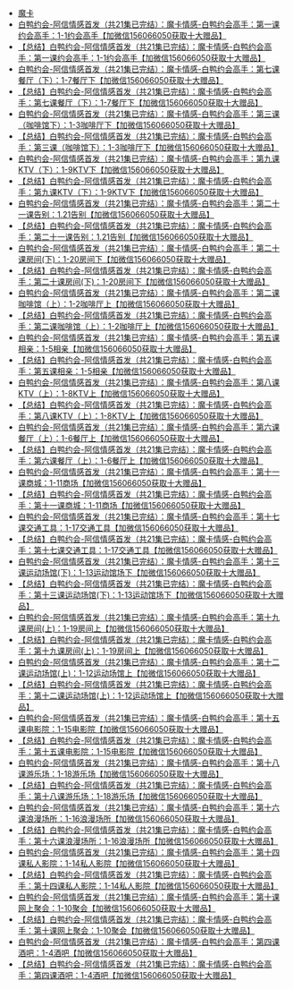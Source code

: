 +   [魔卡](README.md)
+   [白鸭约会-阿信情感首发（共21集已完结）：魔卡情感-白鸭约会高手：第一课约会高手：1-1约会高手【加微信156066050获取十大赠品】](白鸭约会-阿信情感首发（共21集已完结）：魔卡情感-白鸭约会高手：第一课约会高手：1-1约会高手【加微信156066050获取十大赠品】.md)
+   [【总结】白鸭约会-阿信情感首发（共21集已完结）：魔卡情感-白鸭约会高手：第一课约会高手：1-1约会高手【加微信156066050获取十大赠品】](白鸭约会-阿信情感首发（共21集已完结）：魔卡情感-白鸭约会高手：第一课约会高手：1-1约会高手【加微信156066050获取十大赠品】_sum.md)
+   [白鸭约会-阿信情感首发（共21集已完结）：魔卡情感-白鸭约会高手：第七课餐厅（下）：1-7餐厅下【加微信156066050获取十大赠品】](白鸭约会-阿信情感首发（共21集已完结）：魔卡情感-白鸭约会高手：第七课餐厅（下）：1-7餐厅下【加微信156066050获取十大赠品】.md)
+   [【总结】白鸭约会-阿信情感首发（共21集已完结）：魔卡情感-白鸭约会高手：第七课餐厅（下）：1-7餐厅下【加微信156066050获取十大赠品】](白鸭约会-阿信情感首发（共21集已完结）：魔卡情感-白鸭约会高手：第七课餐厅（下）：1-7餐厅下【加微信156066050获取十大赠品】_sum.md)
+   [白鸭约会-阿信情感首发（共21集已完结）：魔卡情感-白鸭约会高手：第三课（咖啡馆下）：1-3咖啡厅下【加微信156066050获取十大赠品】](白鸭约会-阿信情感首发（共21集已完结）：魔卡情感-白鸭约会高手：第三课（咖啡馆下）：1-3咖啡厅下【加微信156066050获取十大赠品】.md)
+   [【总结】白鸭约会-阿信情感首发（共21集已完结）：魔卡情感-白鸭约会高手：第三课（咖啡馆下）：1-3咖啡厅下【加微信156066050获取十大赠品】](白鸭约会-阿信情感首发（共21集已完结）：魔卡情感-白鸭约会高手：第三课（咖啡馆下）：1-3咖啡厅下【加微信156066050获取十大赠品】_sum.md)
+   [白鸭约会-阿信情感首发（共21集已完结）：魔卡情感-白鸭约会高手：第九课KTV（下）：1-9KTV下【加微信156066050获取十大赠品】](白鸭约会-阿信情感首发（共21集已完结）：魔卡情感-白鸭约会高手：第九课KTV（下）：1-9KTV下【加微信156066050获取十大赠品】.md)
+   [【总结】白鸭约会-阿信情感首发（共21集已完结）：魔卡情感-白鸭约会高手：第九课KTV（下）：1-9KTV下【加微信156066050获取十大赠品】](白鸭约会-阿信情感首发（共21集已完结）：魔卡情感-白鸭约会高手：第九课KTV（下）：1-9KTV下【加微信156066050获取十大赠品】_sum.md)
+   [白鸭约会-阿信情感首发（共21集已完结）：魔卡情感-白鸭约会高手：第二十一课告别：1.21告别【加微信156066050获取十大赠品】](白鸭约会-阿信情感首发（共21集已完结）：魔卡情感-白鸭约会高手：第二十一课告别：1.21告别【加微信156066050获取十大赠品】.md)
+   [【总结】白鸭约会-阿信情感首发（共21集已完结）：魔卡情感-白鸭约会高手：第二十一课告别：1.21告别【加微信156066050获取十大赠品】](白鸭约会-阿信情感首发（共21集已完结）：魔卡情感-白鸭约会高手：第二十一课告别：1.21告别【加微信156066050获取十大赠品】_sum.md)
+   [白鸭约会-阿信情感首发（共21集已完结）：魔卡情感-白鸭约会高手：第二十课房间(下)：1-20房间下【加微信156066050获取十大赠品】](白鸭约会-阿信情感首发（共21集已完结）：魔卡情感-白鸭约会高手：第二十课房间(下)：1-20房间下【加微信156066050获取十大赠品】.md)
+   [【总结】白鸭约会-阿信情感首发（共21集已完结）：魔卡情感-白鸭约会高手：第二十课房间(下)：1-20房间下【加微信156066050获取十大赠品】](白鸭约会-阿信情感首发（共21集已完结）：魔卡情感-白鸭约会高手：第二十课房间(下)：1-20房间下【加微信156066050获取十大赠品】_sum.md)
+   [白鸭约会-阿信情感首发（共21集已完结）：魔卡情感-白鸭约会高手：第二课咖啡馆（上）：1-2咖啡厅上【加微信156066050获取十大赠品】](白鸭约会-阿信情感首发（共21集已完结）：魔卡情感-白鸭约会高手：第二课咖啡馆（上）：1-2咖啡厅上【加微信156066050获取十大赠品】.md)
+   [【总结】白鸭约会-阿信情感首发（共21集已完结）：魔卡情感-白鸭约会高手：第二课咖啡馆（上）：1-2咖啡厅上【加微信156066050获取十大赠品】](白鸭约会-阿信情感首发（共21集已完结）：魔卡情感-白鸭约会高手：第二课咖啡馆（上）：1-2咖啡厅上【加微信156066050获取十大赠品】_sum.md)
+   [白鸭约会-阿信情感首发（共21集已完结）：魔卡情感-白鸭约会高手：第五课相亲：1-5相亲【加微信156066050获取十大赠品】](白鸭约会-阿信情感首发（共21集已完结）：魔卡情感-白鸭约会高手：第五课相亲：1-5相亲【加微信156066050获取十大赠品】.md)
+   [【总结】白鸭约会-阿信情感首发（共21集已完结）：魔卡情感-白鸭约会高手：第五课相亲：1-5相亲【加微信156066050获取十大赠品】](白鸭约会-阿信情感首发（共21集已完结）：魔卡情感-白鸭约会高手：第五课相亲：1-5相亲【加微信156066050获取十大赠品】_sum.md)
+   [白鸭约会-阿信情感首发（共21集已完结）：魔卡情感-白鸭约会高手：第八课KTV（上）：1-8KTV上【加微信156066050获取十大赠品】](白鸭约会-阿信情感首发（共21集已完结）：魔卡情感-白鸭约会高手：第八课KTV（上）：1-8KTV上【加微信156066050获取十大赠品】.md)
+   [【总结】白鸭约会-阿信情感首发（共21集已完结）：魔卡情感-白鸭约会高手：第八课KTV（上）：1-8KTV上【加微信156066050获取十大赠品】](白鸭约会-阿信情感首发（共21集已完结）：魔卡情感-白鸭约会高手：第八课KTV（上）：1-8KTV上【加微信156066050获取十大赠品】_sum.md)
+   [白鸭约会-阿信情感首发（共21集已完结）：魔卡情感-白鸭约会高手：第六课餐厅（上）：1-6餐厅上【加微信156066050获取十大赠品】](白鸭约会-阿信情感首发（共21集已完结）：魔卡情感-白鸭约会高手：第六课餐厅（上）：1-6餐厅上【加微信156066050获取十大赠品】.md)
+   [【总结】白鸭约会-阿信情感首发（共21集已完结）：魔卡情感-白鸭约会高手：第六课餐厅（上）：1-6餐厅上【加微信156066050获取十大赠品】](白鸭约会-阿信情感首发（共21集已完结）：魔卡情感-白鸭约会高手：第六课餐厅（上）：1-6餐厅上【加微信156066050获取十大赠品】_sum.md)
+   [白鸭约会-阿信情感首发（共21集已完结）：魔卡情感-白鸭约会高手：第十一课商城：1-11商场【加微信156066050获取十大赠品】](白鸭约会-阿信情感首发（共21集已完结）：魔卡情感-白鸭约会高手：第十一课商城：1-11商场【加微信156066050获取十大赠品】.md)
+   [【总结】白鸭约会-阿信情感首发（共21集已完结）：魔卡情感-白鸭约会高手：第十一课商城：1-11商场【加微信156066050获取十大赠品】](白鸭约会-阿信情感首发（共21集已完结）：魔卡情感-白鸭约会高手：第十一课商城：1-11商场【加微信156066050获取十大赠品】_sum.md)
+   [白鸭约会-阿信情感首发（共21集已完结）：魔卡情感-白鸭约会高手：第十七课交通工具：1-17交通工具【加微信156066050获取十大赠品】](白鸭约会-阿信情感首发（共21集已完结）：魔卡情感-白鸭约会高手：第十七课交通工具：1-17交通工具【加微信156066050获取十大赠品】.md)
+   [【总结】白鸭约会-阿信情感首发（共21集已完结）：魔卡情感-白鸭约会高手：第十七课交通工具：1-17交通工具【加微信156066050获取十大赠品】](白鸭约会-阿信情感首发（共21集已完结）：魔卡情感-白鸭约会高手：第十七课交通工具：1-17交通工具【加微信156066050获取十大赠品】_sum.md)
+   [白鸭约会-阿信情感首发（共21集已完结）：魔卡情感-白鸭约会高手：第十三课运动场馆(下)：1-13运动馆场下【加微信156066050获取十大赠品】](白鸭约会-阿信情感首发（共21集已完结）：魔卡情感-白鸭约会高手：第十三课运动场馆(下)：1-13运动馆场下【加微信156066050获取十大赠品】.md)
+   [【总结】白鸭约会-阿信情感首发（共21集已完结）：魔卡情感-白鸭约会高手：第十三课运动场馆(下)：1-13运动馆场下【加微信156066050获取十大赠品】](白鸭约会-阿信情感首发（共21集已完结）：魔卡情感-白鸭约会高手：第十三课运动场馆(下)：1-13运动馆场下【加微信156066050获取十大赠品】_sum.md)
+   [白鸭约会-阿信情感首发（共21集已完结）：魔卡情感-白鸭约会高手：第十九课房间(上)：1-19房间上【加微信156066050获取十大赠品】](白鸭约会-阿信情感首发（共21集已完结）：魔卡情感-白鸭约会高手：第十九课房间(上)：1-19房间上【加微信156066050获取十大赠品】.md)
+   [【总结】白鸭约会-阿信情感首发（共21集已完结）：魔卡情感-白鸭约会高手：第十九课房间(上)：1-19房间上【加微信156066050获取十大赠品】](白鸭约会-阿信情感首发（共21集已完结）：魔卡情感-白鸭约会高手：第十九课房间(上)：1-19房间上【加微信156066050获取十大赠品】_sum.md)
+   [白鸭约会-阿信情感首发（共21集已完结）：魔卡情感-白鸭约会高手：第十二课运动场馆(上)：1-12运动场馆上【加微信156066050获取十大赠品】](白鸭约会-阿信情感首发（共21集已完结）：魔卡情感-白鸭约会高手：第十二课运动场馆(上)：1-12运动场馆上【加微信156066050获取十大赠品】.md)
+   [【总结】白鸭约会-阿信情感首发（共21集已完结）：魔卡情感-白鸭约会高手：第十二课运动场馆(上)：1-12运动场馆上【加微信156066050获取十大赠品】](白鸭约会-阿信情感首发（共21集已完结）：魔卡情感-白鸭约会高手：第十二课运动场馆(上)：1-12运动场馆上【加微信156066050获取十大赠品】_sum.md)
+   [白鸭约会-阿信情感首发（共21集已完结）：魔卡情感-白鸭约会高手：第十五课电影院：1-15电影院【加微信156066050获取十大赠品】](白鸭约会-阿信情感首发（共21集已完结）：魔卡情感-白鸭约会高手：第十五课电影院：1-15电影院【加微信156066050获取十大赠品】.md)
+   [【总结】白鸭约会-阿信情感首发（共21集已完结）：魔卡情感-白鸭约会高手：第十五课电影院：1-15电影院【加微信156066050获取十大赠品】](白鸭约会-阿信情感首发（共21集已完结）：魔卡情感-白鸭约会高手：第十五课电影院：1-15电影院【加微信156066050获取十大赠品】_sum.md)
+   [白鸭约会-阿信情感首发（共21集已完结）：魔卡情感-白鸭约会高手：第十八课游乐场：1-18游乐场【加微信156066050获取十大赠品】](白鸭约会-阿信情感首发（共21集已完结）：魔卡情感-白鸭约会高手：第十八课游乐场：1-18游乐场【加微信156066050获取十大赠品】.md)
+   [【总结】白鸭约会-阿信情感首发（共21集已完结）：魔卡情感-白鸭约会高手：第十八课游乐场：1-18游乐场【加微信156066050获取十大赠品】](白鸭约会-阿信情感首发（共21集已完结）：魔卡情感-白鸭约会高手：第十八课游乐场：1-18游乐场【加微信156066050获取十大赠品】_sum.md)
+   [白鸭约会-阿信情感首发（共21集已完结）：魔卡情感-白鸭约会高手：第十六课浪漫场所：1-16浪漫场所【加微信156066050获取十大赠品】](白鸭约会-阿信情感首发（共21集已完结）：魔卡情感-白鸭约会高手：第十六课浪漫场所：1-16浪漫场所【加微信156066050获取十大赠品】.md)
+   [【总结】白鸭约会-阿信情感首发（共21集已完结）：魔卡情感-白鸭约会高手：第十六课浪漫场所：1-16浪漫场所【加微信156066050获取十大赠品】](白鸭约会-阿信情感首发（共21集已完结）：魔卡情感-白鸭约会高手：第十六课浪漫场所：1-16浪漫场所【加微信156066050获取十大赠品】_sum.md)
+   [白鸭约会-阿信情感首发（共21集已完结）：魔卡情感-白鸭约会高手：第十四课私人影院：1-14私人影院【加微信156066050获取十大赠品】](白鸭约会-阿信情感首发（共21集已完结）：魔卡情感-白鸭约会高手：第十四课私人影院：1-14私人影院【加微信156066050获取十大赠品】.md)
+   [【总结】白鸭约会-阿信情感首发（共21集已完结）：魔卡情感-白鸭约会高手：第十四课私人影院：1-14私人影院【加微信156066050获取十大赠品】](白鸭约会-阿信情感首发（共21集已完结）：魔卡情感-白鸭约会高手：第十四课私人影院：1-14私人影院【加微信156066050获取十大赠品】_sum.md)
+   [白鸭约会-阿信情感首发（共21集已完结）：魔卡情感-白鸭约会高手：第十课网上聚会：1-10聚会【加微信156066050获取十大赠品】](白鸭约会-阿信情感首发（共21集已完结）：魔卡情感-白鸭约会高手：第十课网上聚会：1-10聚会【加微信156066050获取十大赠品】.md)
+   [【总结】白鸭约会-阿信情感首发（共21集已完结）：魔卡情感-白鸭约会高手：第十课网上聚会：1-10聚会【加微信156066050获取十大赠品】](白鸭约会-阿信情感首发（共21集已完结）：魔卡情感-白鸭约会高手：第十课网上聚会：1-10聚会【加微信156066050获取十大赠品】_sum.md)
+   [白鸭约会-阿信情感首发（共21集已完结）：魔卡情感-白鸭约会高手：第四课酒吧：1-4酒吧【加微信156066050获取十大赠品】](白鸭约会-阿信情感首发（共21集已完结）：魔卡情感-白鸭约会高手：第四课酒吧：1-4酒吧【加微信156066050获取十大赠品】.md)
+   [【总结】白鸭约会-阿信情感首发（共21集已完结）：魔卡情感-白鸭约会高手：第四课酒吧：1-4酒吧【加微信156066050获取十大赠品】](白鸭约会-阿信情感首发（共21集已完结）：魔卡情感-白鸭约会高手：第四课酒吧：1-4酒吧【加微信156066050获取十大赠品】_sum.md)
